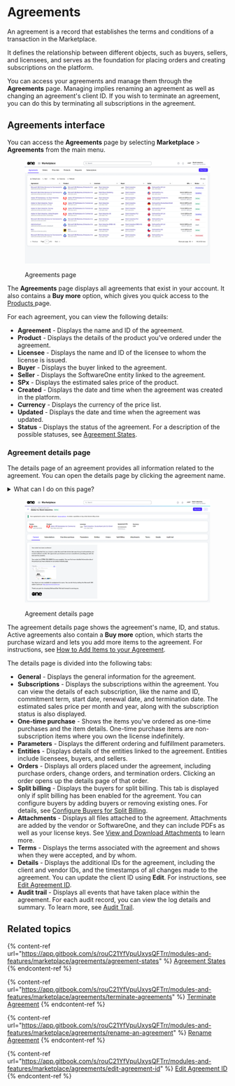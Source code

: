 # Agreements

An agreement is a record that establishes the terms and conditions of a transaction in the Marketplace.&#x20;

It defines the relationship between different objects, such as buyers, sellers, and licensees, and serves as the foundation for placing orders and creating subscriptions on the platform.&#x20;

You can access your agreements and manage them through the **Agreements** page. Managing implies renaming an agreement as well as changing an agreement's client ID. If you wish to terminate an agreement, you can do this by terminating all subscriptions in the agreement.&#x20;

## Agreements interface

You can access the **Agreements** page by selecting **Marketplace** > **Agreements** from the main menu.

<figure><img src="../../../.gitbook/assets/agreements_page.png" alt=""><figcaption><p>Agreements page</p></figcaption></figure>

The **Agreements** page displays all agreements that exist in your account. It also contains a **Buy more** option, which gives you quick access to the [Products ](../products.md)page.&#x20;

For each agreement, you can view the following details:

* **Agreement** - Displays the name and ID of the agreement.
* **Product** - Displays the details of the product you've ordered under the agreement.
* **Licensee** - Displays the name and ID of the licensee to whom the license is issued.
* **Buyer** - Displays the buyer linked to the agreement.&#x20;
* **Seller** - Displays the SoftwareOne entity linked to the agreement.
* **SPx** - Displays the estimated sales price of the product.
* **Created** - Displays the date and time when the agreement was created in the platform.&#x20;
* **Currency** - Displays the currency of the price list.
* **Updated** - Displays the date and time when the agreement was updated.&#x20;
* **Status** - Displays the status of the agreement. For a description of the possible statuses, see [Agreement States](agreement-states.md).

### Agreement details page <a href="#subscription-details" id="subscription-details"></a>

The details page of an agreement provides all information related to the agreement. You can open the details page by clicking the agreement name.&#x20;

<details>

<summary>What can I do on this page?</summary>

From the details page, you can complete the following tasks:&#x20;

* [Add more items to your agreement](../../../marketplace-platform/getting-started/marketplace-for-clients/add-items-to-an-agreement.md)
* [Rename an agreement](rename-an-agreement.md)
* [Terminate an agreement](terminate-agreements.md)
* [Activate and manage split billing for certain products](../billing/)
* [View and download attachments](view-and-download-attachments.md)
* [Edit the agreement's ID through the Details tab](edit-agreement-id.md)

</details>

<figure><img src="../../../.gitbook/assets/AgeementsDetails.png" alt=""><figcaption><p>Agreement details page</p></figcaption></figure>

The agreement details page shows the agreement's name, ID, and status. Active agreements also contain a **Buy more** option, which starts the purchase wizard and lets you add more items to the agreement. For instructions, see [How to Add Items to your Agreement](../../../marketplace-platform/getting-started/marketplace-for-clients/add-items-to-an-agreement.md). &#x20;

The details page is divided into the following tabs:

* **General** - Displays the general information for the agreement.&#x20;
* **Subscriptions** - Displays the subscriptions within the agreement. You can view the details of each subscription, like the name and ID, commitment term, start date, renewal date, and termination date. The estimated sales price per month and year, along with the subscription status is also displayed.
* **One-time purchase** - Shows the items you've ordered as one-time purchases and the item details. One-time purchase items are non-subscription items where you own the license indefinitely.
* **Parameters** - Displays the different ordering and fulfillment parameters.
* **Entities** - Displays details of the entities linked to the agreement. Entities include licensees, buyers, and sellers.&#x20;
* **Orders** - Displays all orders placed under the agreement, including purchase orders, change orders, and termination orders. Clicking an order opens up the details page of that order.&#x20;
* **Split billing** - Displays the buyers for split billing. This tab is displayed only if split billing has been enabled for the agreement. You can configure buyers by adding buyers or removing existing ones. For details, see [Configure Buyers for Split Billing](../billing/configure-buyers-for-split-billing.md).
* **Attachments** - Displays all files attached to the agreement. Attachments are added by the vendor or SoftwareOne, and they can include PDFs as well as your license keys. See [View and Download Attachments](view-and-download-attachments.md) to learn more.
* **Terms** - Displays the terms associated with the agreement and shows when they were accepted, and by whom.
* **Details** - Displays the additional IDs for the agreement, including the client and vendor IDs, and the timestamps of all changes made to the agreement. You can update the client ID using **Edit**. For instructions, see [Edit Agreement ID](edit-agreement-id.md).
* **Audit trail** - Displays all events that have taken place within the agreement. For each audit record, you can view the log details and summary. To learn more, see [Audit Trail](../../settings/audit-trail.md).&#x20;

## Related topics

{% content-ref url="https://app.gitbook.com/s/rouC21YfVpuUxysQFTrr/modules-and-features/marketplace/agreements/agreement-states" %}
[Agreement States](https://app.gitbook.com/s/rouC21YfVpuUxysQFTrr/modules-and-features/marketplace/agreements/agreement-states)
{% endcontent-ref %}

{% content-ref url="https://app.gitbook.com/s/rouC21YfVpuUxysQFTrr/modules-and-features/marketplace/agreements/terminate-agreements" %}
[Terminate Agreement](https://app.gitbook.com/s/rouC21YfVpuUxysQFTrr/modules-and-features/marketplace/agreements/terminate-agreements)
{% endcontent-ref %}

{% content-ref url="https://app.gitbook.com/s/rouC21YfVpuUxysQFTrr/modules-and-features/marketplace/agreements/rename-an-agreement" %}
[Rename Agreement](https://app.gitbook.com/s/rouC21YfVpuUxysQFTrr/modules-and-features/marketplace/agreements/rename-an-agreement)
{% endcontent-ref %}

{% content-ref url="https://app.gitbook.com/s/rouC21YfVpuUxysQFTrr/modules-and-features/marketplace/agreements/edit-agreement-id" %}
[Edit Agreement ID](https://app.gitbook.com/s/rouC21YfVpuUxysQFTrr/modules-and-features/marketplace/agreements/edit-agreement-id)
{% endcontent-ref %}
